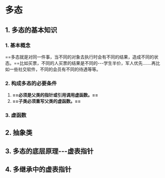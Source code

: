 # 多态

## 1. 多态的基本知识

### 1. 基本概念

==多态就是对同一件事，当不同的对象去执行时会有不同的结果，造成不同的状态。==比如买票，不同的人买票的结果是不同的---学生半价，军人优先.......再比如一些社交软件，不同的会员有不同的待遇等等。

### 2. 构成多态的必要条件

1. **==必须是父类的指针或引用调用虚函数。==**
2. **==子类必须重写父类的虚函数。==**

### 3. 虚函数



## 2. 抽象类



## 3. 多态的底层原理---虚表指针



## 4. 多继承中的虚表指针











